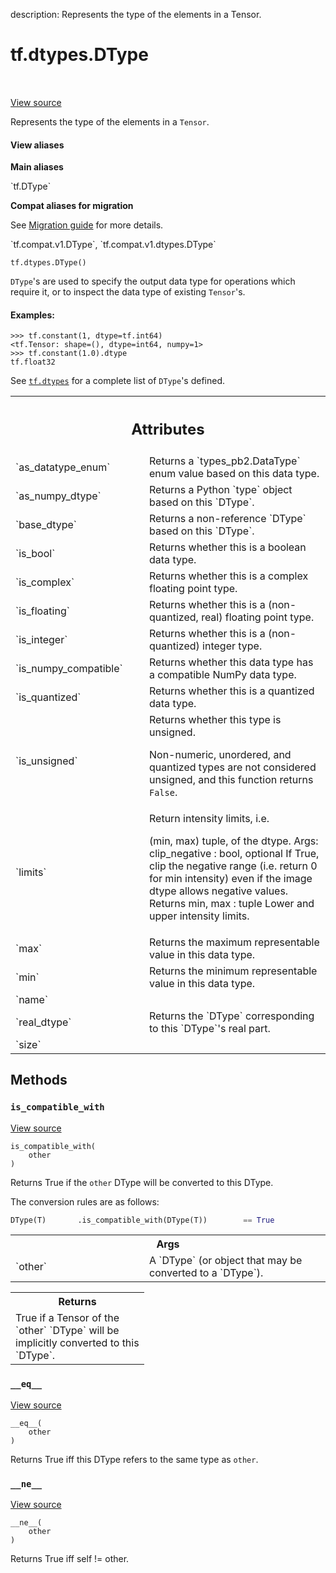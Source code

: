 description: Represents the type of the elements in a Tensor.

<div itemscope itemtype="http://developers.google.com/ReferenceObject">
<meta itemprop="name" content="tf.dtypes.DType" />
<meta itemprop="path" content="Stable" />
<meta itemprop="property" content="__eq__"/>
<meta itemprop="property" content="__init__"/>
<meta itemprop="property" content="__ne__"/>
<meta itemprop="property" content="__new__"/>
<meta itemprop="property" content="is_compatible_with"/>
</div>

# tf.dtypes.DType

<!-- Insert buttons and diff -->

<table class="tfo-notebook-buttons tfo-api nocontent" align="left">

</table>

<a target="_blank" class="external" href="/code/stable/tensorflow/python/framework/dtypes.py">View source</a>



Represents the type of the elements in a `Tensor`.

<section class="expandable">
  <h4 class="showalways">View aliases</h4>
  <p>
<b>Main aliases</b>
<p>`tf.DType`</p>

<b>Compat aliases for migration</b>
<p>See
<a href="https://www.tensorflow.org/guide/migrate">Migration guide</a> for
more details.</p>
<p>`tf.compat.v1.DType`, `tf.compat.v1.dtypes.DType`</p>
</p>
</section>

<pre class="devsite-click-to-copy prettyprint lang-py tfo-signature-link">
<code>tf.dtypes.DType()
</code></pre>



<!-- Placeholder for "Used in" -->

`DType`'s are used to specify the output data type for operations which
require it, or to inspect the data type of existing `Tensor`'s.

#### Examples:



```
>>> tf.constant(1, dtype=tf.int64)
<tf.Tensor: shape=(), dtype=int64, numpy=1>
>>> tf.constant(1.0).dtype
tf.float32
```

See <a href="../../tf/dtypes.md"><code>tf.dtypes</code></a> for a complete list of `DType`'s defined.



<!-- Tabular view -->
 <table class="responsive fixed orange">
<colgroup><col width="214px"><col></colgroup>
<tr><th colspan="2"><h2 class="add-link">Attributes</h2></th></tr>

<tr>
<td>
`as_datatype_enum`
</td>
<td>
Returns a `types_pb2.DataType` enum value based on this data type.
</td>
</tr><tr>
<td>
`as_numpy_dtype`
</td>
<td>
Returns a Python `type` object based on this `DType`.
</td>
</tr><tr>
<td>
`base_dtype`
</td>
<td>
Returns a non-reference `DType` based on this `DType`.
</td>
</tr><tr>
<td>
`is_bool`
</td>
<td>
Returns whether this is a boolean data type.
</td>
</tr><tr>
<td>
`is_complex`
</td>
<td>
Returns whether this is a complex floating point type.
</td>
</tr><tr>
<td>
`is_floating`
</td>
<td>
Returns whether this is a (non-quantized, real) floating point type.
</td>
</tr><tr>
<td>
`is_integer`
</td>
<td>
Returns whether this is a (non-quantized) integer type.
</td>
</tr><tr>
<td>
`is_numpy_compatible`
</td>
<td>
Returns whether this data type has a compatible NumPy data type.
</td>
</tr><tr>
<td>
`is_quantized`
</td>
<td>
Returns whether this is a quantized data type.
</td>
</tr><tr>
<td>
`is_unsigned`
</td>
<td>
Returns whether this type is unsigned.

Non-numeric, unordered, and quantized types are not considered unsigned, and
this function returns `False`.
</td>
</tr><tr>
<td>
`limits`
</td>
<td>
Return intensity limits, i.e.

(min, max) tuple, of the dtype.
Args:
  clip_negative : bool, optional If True, clip the negative range (i.e.
    return 0 for min intensity) even if the image dtype allows negative
    values. Returns
  min, max : tuple Lower and upper intensity limits.
</td>
</tr><tr>
<td>
`max`
</td>
<td>
Returns the maximum representable value in this data type.
</td>
</tr><tr>
<td>
`min`
</td>
<td>
Returns the minimum representable value in this data type.
</td>
</tr><tr>
<td>
`name`
</td>
<td>

</td>
</tr><tr>
<td>
`real_dtype`
</td>
<td>
Returns the `DType` corresponding to this `DType`'s real part.
</td>
</tr><tr>
<td>
`size`
</td>
<td>

</td>
</tr>
</table>



## Methods

<h3 id="is_compatible_with"><code>is_compatible_with</code></h3>

<a target="_blank" class="external" href="/code/stable/tensorflow/python/framework/dtypes.py">View source</a>

<pre class="devsite-click-to-copy prettyprint lang-py tfo-signature-link">
<code>is_compatible_with(
    other
)
</code></pre>

Returns True if the `other` DType will be converted to this DType.

The conversion rules are as follows:

```python
DType(T)       .is_compatible_with(DType(T))        == True
```

<!-- Tabular view -->
 <table class="responsive fixed orange">
<colgroup><col width="214px"><col></colgroup>
<tr><th colspan="2">Args</th></tr>

<tr>
<td>
`other`
</td>
<td>
A `DType` (or object that may be converted to a `DType`).
</td>
</tr>
</table>



<!-- Tabular view -->
 <table class="responsive fixed orange">
<colgroup><col width="214px"><col></colgroup>
<tr><th colspan="2">Returns</th></tr>
<tr class="alt">
<td colspan="2">
True if a Tensor of the `other` `DType` will be implicitly converted to
this `DType`.
</td>
</tr>

</table>



<h3 id="__eq__"><code>__eq__</code></h3>

<a target="_blank" class="external" href="/code/stable/tensorflow/python/framework/dtypes.py">View source</a>

<pre class="devsite-click-to-copy prettyprint lang-py tfo-signature-link">
<code>__eq__(
    other
)
</code></pre>

Returns True iff this DType refers to the same type as `other`.


<h3 id="__ne__"><code>__ne__</code></h3>

<a target="_blank" class="external" href="/code/stable/tensorflow/python/framework/dtypes.py">View source</a>

<pre class="devsite-click-to-copy prettyprint lang-py tfo-signature-link">
<code>__ne__(
    other
)
</code></pre>

Returns True iff self != other.




